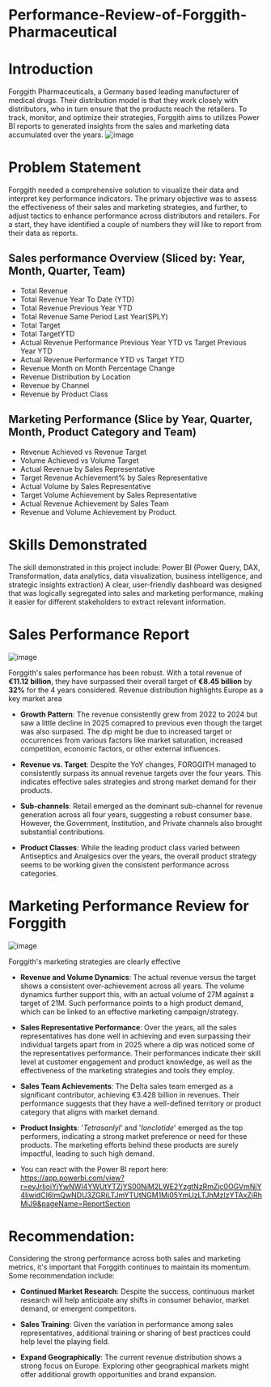# Performance-Review-of-Forggith-Pharmaceutical

# Introduction
Forggith Pharmaceuticals, a Germany based leading manufacturer of medical drugs. Their distribution model is that they work closely with distributors, who in turn ensure that the products reach the retailers. To track, monitor, and optimize their strategies, Forggith aims to utilizes Power BI reports to generated insights from the sales and marketing data accumulated over the years.
![image](https://github.com/Taofik06/Performance-Review-of-Forggith-Pharmaceutical/assets/123642327/b7cf7f62-31fb-4746-985f-fd5459567830)

# Problem Statement
Forggith needed a comprehensive solution to visualize their data and interpret key performance indicators. The primary objective was to assess the effectiveness of their sales and marketing strategies, and further, to adjust tactics to enhance performance across distributors and retailers.
For a start, they have identified a couple of numbers they will like to report from their data as reports.

## Sales performance Overview (Sliced by: Year, Month, Quarter, Team)
- Total  Revenue
- Total Revenue Year To Date (YTD)
- Total Revenue Previous Year YTD
- Total Revenue Same Period Last Year(SPLY)
- Total Target
- Total TargetYTD
- Actual Revenue Performance Previous Year YTD vs Target Previous Year YTD
- Actual Revenue Performance YTD vs Target YTD
- Revenue Month on Month Percentage Change
- Revenue Distribution by Location
- Revenue by Channel
- Revenue by Product Class
## Marketing Performance (Slice by Year, Quarter, Month, Product Category and Team)
- Revenue Achieved vs Revenue Target
- Volume Achieved vs Volume Target
- Actual Revenue by Sales Representative
- Target Revenue Achievement% by Sales Representative
- Actual Volume by Sales Representative
- Target Volume Achievement by Sales Representative
- Actual Revenue Achievement by Sales Team
- Revenue and Volume Achievement by Product.
# Skills Demonstrated
The skill demonstrated in this project include: Power BI (Power Query, DAX, Transformation, data analytics, data visualization, business intelligence, and strategic insights extraction) 
A clear, user-friendly dashboard was designed that was logically segregated into sales and marketing performance, making it easier for different stakeholders to extract relevant information.

# Sales Performance Report
![image](https://github.com/Taofik06/Performance-Review-of-Forggith-Pharmaceutical/assets/123642327/cbc0d848-ce82-4df9-962e-73f44bfa59a3)

Forggith's sales performance has been robust. With a total revenue of **€11.12 billion**, they have surpassed their overall target of **€8.45 billion** by **32%** for the 4 years considered. Revenue distribution highlights Europe as a key market area
- **Growth Pattern**: The revenue consistently grew from 2022 to 2024 but saw a little decline in 2025 comapred to previous even though the target was also surpased. The dip might be due to increased target or occurrences from various factors like market saturation, increased competition, economic factors, or other external influences.

- **Revenue vs. Target**: Despite the YoY changes, FORGGITH managed to consistently surpass its annual revenue targets over the four years. This indicates effective sales strategies and strong market demand for their products.

- **Sub-channels**: Retail emerged as the dominant sub-channel for revenue generation across all four years, suggesting a robust consumer base. However, the Government, Institution, and Private channels also brought substantial contributions.

- **Product Classes**: While the leading product class varied between Antiseptics and Analgesics over the years, the overall product strategy seems to be working given the consistent performance across categories.

# Marketing Performance Review for Forggith
![image](https://github.com/Taofik06/Performance-Review-of-Forggith-Pharmaceutical/assets/123642327/beb803ef-afd4-4c5e-a8dd-8e823827ec27)

Forggith's marketing strategies are clearly effective

- **Revenue and Volume Dynamics**: The actual revenue versus the target shows a consistent over-achievement across all years. The volume dynamics further support this, with an actual volume of 27M against a target of 21M. Such performance points to a high product demand, which can be linked to an effective marketing campaign/strategy.

- **Sales Representative Performance**: Over the years, all the sales representatives has done well in achieving and even surpassing their individual targets apart from in 2025 where a dip was noticed some of the representatives performance. Their performances indicate their skill level at customer engagement and product knowledge, as well as the effectiveness of the marketing strategies and tools they employ. 

- **Sales Team Achievements**: The Delta sales team emerged as a significant contributor, achieving €3.428 billion in revenues. Their performance suggests that they have a well-defined territory or product category that aligns with market demand.

- **Product Insights**: '*Tetrasanlyl*' and '*Ionclotide*' emerged as the top performers, indicating a strong market preference or need for these products. The marketing efforts behind these products are surely impactful, leading to such high demand.

- You can react with the Power BI report here: https://app.powerbi.com/view?r=eyJrIjoiYjYwNWI4YWUtYTZjYS00NjM2LWE2YzgtNzRmZjc0OGVmNjY4IiwidCI6ImQwNDU3ZGRiLTJmYTUtNGM1Mi05YmUzLTJhMzIzYTAxZjRhMiJ9&pageName=ReportSection

# Recommendation:

Considering the strong performance across both sales and marketing metrics, it's important that Forggith continues to maintain its momentum. 
Some recommendation include:

- **Continued Market Research**: Despite the success, continuous market research will help anticipate any shifts in consumer behavior, market demand, or emergent competitors.

- **Sales Training**: Given the variation in performance among sales representatives, additional training or sharing of best practices could help level the playing field.

- **Expand Geographically**: The current revenue distribution shows a strong focus on Europe. Exploring other geographical markets might offer additional growth opportunities and brand expansion.

